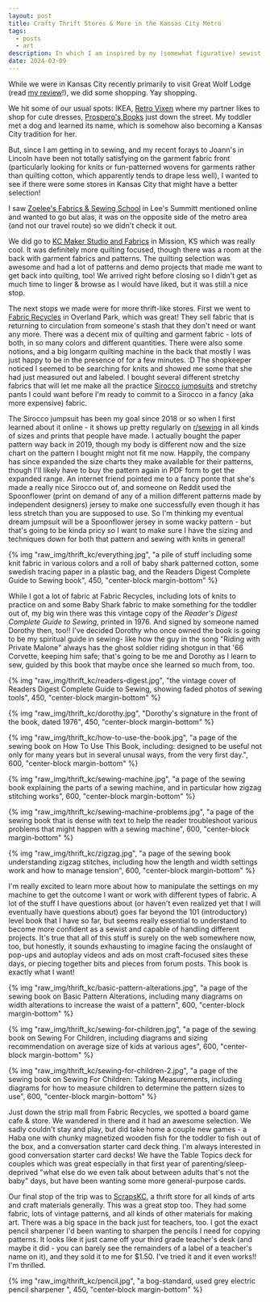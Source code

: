 ```yaml
---
layout: post
title: Crafty Thrift Stores & More in the Kansas City Metro
tags:
  - posts
  - art
description: In which I am inspired by my (somewhat figurative) sewist ancestor, Dorothy
date: 2024-03-09
---
```

While we were in Kansas City recently primarily to visit Great Wolf Lodge (read [my review](/great-wolf-lodge)!), we did some shopping. Yay shopping.

We hit some of our usual spots: IKEA, [Retro Vixen](https://www.retrovixenkc.com/) where my partner likes to shop for cute dresses, [Prospero's Books](https://prosperosbookstore.com/) just down the street. My toddler met a dog and learned its name, which is somehow also becoming a Kansas City tradition for her. 

But, since I am getting in to sewing, and my recent forays to Joann's in Lincoln have been not totally satisfying on the garment fabric front (particularly looking for knits or fun-patterned wovens for garments rather than quilting cotton, which apparently tends to drape less well), I wanted to see if there were some stores in Kansas City that might have a better selection!

I saw [Zoelee's Fabrics & Sewing School](https://www.zoelees.com/) in Lee's Summitt mentioned online and wanted to go but alas, it was on the opposite side of the metro area (and not our travel route) so we didn't check it out. 

We did go to [KC Maker Studio and Fabrics](https://www.kcmakerstudio.com) in Mission, KS which was really cool. It was definitely more quilting focused, though there was a room at the back with garment fabrics and patterns. The quilting selection was awesome and had a lot of patterns and demo projects that made me want to get back into quilting, too! We arrived right before closing so I didn't get as much time to linger & browse as I would have liked, but it was still a nice stop. 

The next stops we made were for more thrift-like stores. First we went to [Fabric Recycles](http://www.fabricrecycles.com/home.html) in Overland Park, which was great! They sell fabric that is returning to circulation from someone's stash that they don't need or want any more. There was a decent mix of quilting and garment fabric - lots of both, in so many colors and different quantities. There were also some notions, and a big longarm quilting machine in the back that mostly I was just happy to be in the presence of for a few minutes. :D The shopkeeper noticed I seemed to be searching for knits and showed me some that she had just measured out and labeled. I bought several different stretchy fabrics that will let me make all the practice [Sirocco jumpsuits](https://shop.deer-and-doe.fr/en/sewing-patterns/122-sirocco-jumpsuit-pdf.html) and stretchy pants I could want before I'm ready to commit to a Sirocco in a fancy (aka more expensive) fabric. 

The Sirocco jumpsuit has been my goal since 2018 or so when I first learned about it online - it shows up pretty regularly on  [r/sewing](https://www.reddit.com/r/sewing) in all kinds of sizes and prints that people have made. I actually bought the paper pattern way back in 2019, though my body is different now and the size chart on the pattern I bought might not fit me now. Happily, the company has since expanded the size charts they make available for their patterns, though I'll likely have to buy the pattern again in PDF form to get the expanded range. An internet friend pointed me to a fancy ponte that she's made a really nice Sirocco out of, and someone on Reddit used the Spoonflower (print on demand of any of a million different patterns made by independent designers) jersey to make one successfully even though it has less stretch than you are supposed to use. So I'm thinking my eventual dream jumpsuit will be a Spoonflower jersey in some wacky pattern - but that's going to be kinda pricy so I want to make sure I have the sizing and techniques down for both that pattern and sewing with knits in general! 

{% img "raw_img/thrift_kc/everything.jpg", "a pile of stuff including some knit fabric in various colors and a roll of baby shark patterned cotton, some swedish tracing paper in a plastic bag, and the Readers Digest Complete Guide to Sewing book", 450, "center-block margin-bottom" %}

While I got a lot of fabric at Fabric Recycles, including lots of knits to practice on and some Baby Shark fabric to make something for the toddler out of, my big win there was this vintage copy of the *Reader's Digest Complete Guide to Sewing*, printed in 1976. And signed by someone named Dorothy then, too!! I've decided Dorothy who once owned the book is going to be my spiritual guide in sewing- like how the guy in the song "Riding with Private Malone" always has the ghost soldier riding shotgun in that '66 Corvette, keeping him safe; that's going to be me and Dorothy as I learn to sew, guided by this book that maybe once she learned so much from, too.

{% img "raw_img/thrift_kc/readers-digest.jpg", "the vintage cover of Readers Digest Complete Guide to Sewing, showing faded photos of sewing tools", 450, "center-block margin-bottom" %}

{% img "raw_img/thrift_kc/dorothy.jpg", "Dorothy's signature in the front of the book, dated 1976", 450, "center-block margin-bottom" %}

{% img "raw_img/thrift_kc/how-to-use-the-book.jpg", "a page of the sewing book on How To Use This Book, including: designed to be useful not only for many years but in several unusal ways, from the very first day.", 600, "center-block margin-bottom" %}

{% img "raw_img/thrift_kc/sewing-machine.jpg", "a page of the sewing book explaining the parts of a sewing machine, and in particular how zigzag stitching works", 600, "center-block margin-bottom" %}

{% img "raw_img/thrift_kc/sewing-machine-problems.jpg", "a page of the sewing book that is dense with text to help the reader troubleshoot various problems that might happen with a sewing machine", 600, "center-block margin-bottom" %}

{% img "raw_img/thrift_kc/zigzag.jpg", "a page of the sewing book understanding zigzag stitches, including how the length and width settings work and how to manage tension", 600, "center-block margin-bottom" %}

I'm really excited to learn more about how to manipulate the settings on my machine to get the outcome I want or work with different types of fabric. A lot of the stuff I have questions about (or haven't even realized yet that I will eventually have questions about) goes far beyond the 101 (introductory) level book that I have so far, but seems really essential to understand to become more confident as a sewist and capable of handling different projects. It's true that all of this stuff is surely on the web somewhere now, too, but honestly, it sounds exhausting to imagine facing the onslaught of pop-ups and autoplay videos and ads on most craft-focused sites these days, or piecing together bits and pieces from forum posts. This book is exactly what I want!

{% img "raw_img/thrift_kc/basic-pattern-alterations.jpg", "a page of the sewing book on Basic Pattern Alterations, including many diagrams on width alterations to increase the waist of a pattern", 600, "center-block margin-bottom" %}

{% img "raw_img/thrift_kc/sewing-for-children.jpg", "a page of the sewing book on Sewing For Children, including diagrams and sizing recommendation on average size of kids at various ages", 600, "center-block margin-bottom" %}

{% img "raw_img/thrift_kc/sewing-for-children-2.jpg", "a page of the sewing book on Sewing For Children: Taking Measurements, including diagrams for how to measure children to determine the pattern sizes to use", 600, "center-block margin-bottom" %}

Just down the strip mall from Fabric Recycles, we spotted a board game cafe & store. We wandered in there and it had an awesome selection. We sadly couldn't stay and play, but did take home a couple new games - a Haba one with chunky magnetized wooden fish for the toddler to fish out of the box, and a conversation starter card deck thing. I'm always interested in good conversation starter card decks! We have the Table Topics deck for couples which was great especially in that first year of parenting/sleep-deprived "what else do we even talk about between adults that's not the baby" days, but have been wanting some more general-purpose cards.

Our final stop of the trip was to [ScrapsKC](https://scrapskc.org/), a thrift store for all kinds of arts and craft materials generally. This was a great stop too. They had some fabric, lots of vintage patterns, and all kinds of other materials for making art. There was a big space in the back just for teachers, too. I got the exact pencil sharpener I'd been wanting to sharpen the pencils I need for copying patterns. It looks like it just came off your third grade teacher's desk (and maybe it did - you can barely see the remainders of a label of a teacher's name on it), and they sold it to me for $1.50. I've tried it and it even works!! I'm thrilled. 

{% img "raw_img/thrift_kc/pencil.jpg", "a bog-standard, used grey electric pencil sharpener ", 450, "center-block margin-bottom" %}
